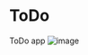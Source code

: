 # ToDo
 ToDo app
![image](https://user-images.githubusercontent.com/66377435/200817460-7e1bcd3f-7c5c-4fd6-bd9b-0a3aeff122c5.png)
